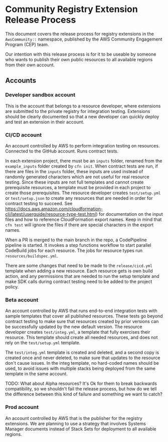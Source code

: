 # Community Registry Extension Release Process

This document covers the release process for registry extensions in the
`AwsCommunity::` namespace, published by the AWS Community Engagement Program
(CEP) team.  

Our intention with this release process is for it to be useable by someone who
wants to publish their own public resources to all available regions from 
their own account.

## Accounts

### Developer sandbox account

This is the account that belongs to a resource developer, where extensions are
submitted to the private registry for integration testing. Extensions should be
clearly documented so that a new developer can quickly deploy and test an
extension in their account.

### CI/CD account

An account controlled by AWS to perform integration testing on resources.
Connected to the GitHub account. Runs contract tests.

In each extension project, there must be an `inputs` folder, renamed from the
`example_inputs` folder created by `cfn init`. When contract tests are run, if
there are files in the `inputs` folder, these inputs are used instead of
randomly generated characters which are not useful for real resource testing.
Since these inputs are not full templates and cannot create prerequisite
resources, a template must be provided in each project to create those
prerequisites. The resource developer creates `test/setup.yml` or
`test/setup.json` to create any resources that are needed in order for contract
testing to succeed. See
https://docs.aws.amazon.com/cloudformation-cli/latest/userguide/resource-type-test.html)
for documentation on the input files and how to reference CloudFormation export
names. Keep in mind that `cfn test` will ignore the files if there are special
characters in the export names.

When a PR is merged to the main branch in the repo, a CodePipeline pipeline is
started. It invokes a step functions workflow to start parallel CodeBuild jobs
for each resource. The jobs for resource types run `resources/buildspec.yml`.

There are some changes that need to be made to the `release/cicd.yml` template
when adding a new resource. Each resource gets is own build action, and any 
permissions that are needed to run the setup template and make SDK calls 
during contract testing need to be added to the project policy.

### Beta account

An account controlled by AWS that runs end-to-end integration tests with sample
templates that cover all published resources. These tests go beyond contract
testing to make sure that resources created by prior versions can be
successfully updated by the new default version. The resource developer creates
`test/integ.yml`, a template that fully exercises their resource. This template
should create all needed resources, and does not rely on the `test/setup.yml`
template.

The `test/integ.yml` template is created and deleted, and a second copy is
created once and never deleted, to make sure that updates to the resource don't
cause issues.  In the integ template, no hard-coded names should be used, to
avoid issues with multiple stacks being deployed from the same template in the
same account.

TODO: What about Alpha resources? It's Ok for them to break backwards
compatibility, so we shouldn't fail the release process, but how do we tell the
difference between this kind of failure and something we want to catch?

### Prod account

An account controlled by AWS that is the publisher for the registry extensions.
We are planning to use a strategy that involves Systems Manager documents
instead of Stack Sets for deployment to all available regions.

